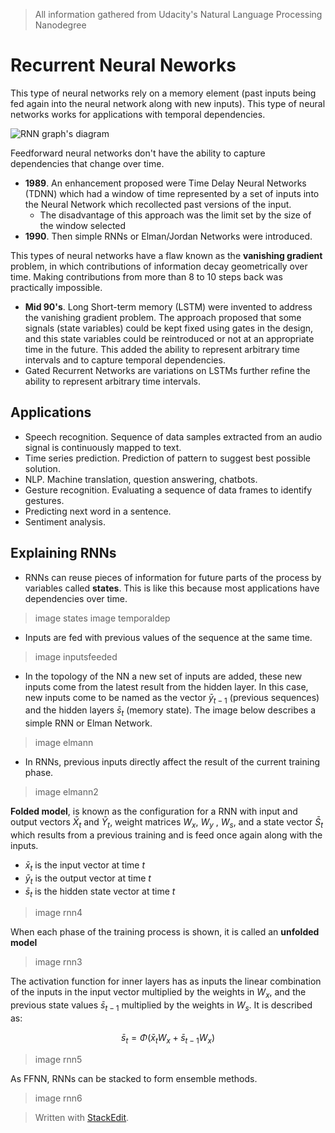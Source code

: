 > All information gathered from Udacity's Natural Language Processing Nanodegree

# Recurrent Neural Neworks

This type of neural networks rely on a memory element (past inputs being fed again into the neural network along with new inputs). This type of neural networks works for applications with temporal dependencies. 

![RNN graph's diagram](https://raw.githubusercontent.com/euphonie/study-notes/master/Computer%20Science/Theory/Natural%20Language%20Processing/rnn.png)

Feedforward neural networks don't have the ability to capture dependencies that change over time.

- **1989**. An enhancement proposed were Time Delay Neural Networks (TDNN) which had a window of time represented by a set of inputs into the Neural Network which recollected past versions of the input. 
	- The disadvantage of this approach was the limit set by the size of the window selected
- **1990**. Then simple RNNs or Elman/Jordan Networks were introduced.

This types of neural networks have a flaw known as the **vanishing gradient** problem, in which contributions of information decay geometrically over time. Making contributions from more than  8 to 10 steps back was practically impossible.

- **Mid 90's**. Long Short-term memory (LSTM) were invented to address the vanishing gradient problem. The approach proposed that some signals (state variables) could be kept fixed using gates in the design, and this state variables could be reintroduced or not at an appropriate time in the future. This added the ability to represent arbitrary time intervals and to capture temporal dependencies.
- Gated Recurrent Networks are variations on LSTMs further refine the ability to represent arbitrary time intervals.

## Applications

- Speech recognition. Sequence of data samples extracted from an audio signal is continuously mapped to text. 
- Time series prediction. Prediction of pattern to suggest best possible solution.
- NLP. Machine translation, question answering, chatbots.
- Gesture recognition. Evaluating a sequence of data frames to identify gestures.
- Predicting next word in a sentence.
- Sentiment analysis.

## Explaining RNNs

- RNNs can reuse pieces of information for future parts of the process by variables called **states**. This is like this because most applications have dependencies over time.

> image states
>image temporaldep

- Inputs are fed with previous values of the sequence at the same time.

> image inputsfeeded

- In the topology of the NN a new set of inputs are added, these new inputs come from the latest result from the hidden layer. In this case, new inputs come to be named as the vector $\bar{y}_{t-1}$ (previous sequences) and the hidden layers $\bar{s}_t$ (memory state). The image below describes a simple RNN or Elman Network.

> image elmann

- In RNNs, previous inputs directly affect the result of the current training phase.

> image elmann2

**Folded model**, is known as the configuration for a RNN with input and output vectors $\bar{X}_t$ and $\bar{Y}_t$, weight matrices $W_x$, $W_y$ , $W_s$, and a state vector $\bar{S}_t$ which results from a previous training and is feed once again along with the inputs.

- $\bar{x}_t$ is the input vector at time $t$
- $\bar{y}_t$ is the output vector at time $t$
- $\bar{s}_t$ is the hidden state vector at time $t$

> image rnn4

When each phase of the training process is shown, it is called an **unfolded model**

> image rnn3


The activation function for inner layers has as inputs the linear combination of the inputs in the input vector multiplied by the weights in $W_x$, and the previous state values $\bar{s}_{t-1}$ multiplied by the weights in $W_s$. It is described as:

$$
\bar{s}_t = \Phi(\bar{x}_tW_x + \bar{s}_{t-1}W_x)
$$

> image rnn5

As FFNN, RNNs can be stacked to form ensemble methods. 

> image rnn6

> Written with [StackEdit](https://stackedit.io/).
<!--stackedit_data:
eyJoaXN0b3J5IjpbLTU3NjQ0MzI5MCwtMTg2MDIwNTQ3MywyMz
gzODYwMSwtNDA0NDE4NDQsLTQ5MTkzODc0NiwtMTEwMTQ1MDkw
OCw0NTg5MjA0MTMsMTA4NTAwODc2OCwxNDAyNzUyMDU3LDE5OD
Y2Nzc2NDIsMTAwMzA2MTc5MywtMTA1MjM5NTU2MywtNTkzMzE4
NTE1LDQ2NzEyMDEzNywxMDkxNjI2ODc5LC0zMzkzNTI4MjYsLT
EyMTI4NzMwNDYsMTMzNTk2NDg0MSw0MDIwMDk1MzEsLTc0Nzky
NzA3XX0=
-->